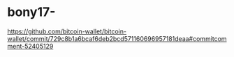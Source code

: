 # bony17-
https://github.com/bitcoin-wallet/bitcoin-wallet/commit/729c8b1a6bcaf6deb2bcd571160696957181deaa#commitcomment-52405129
